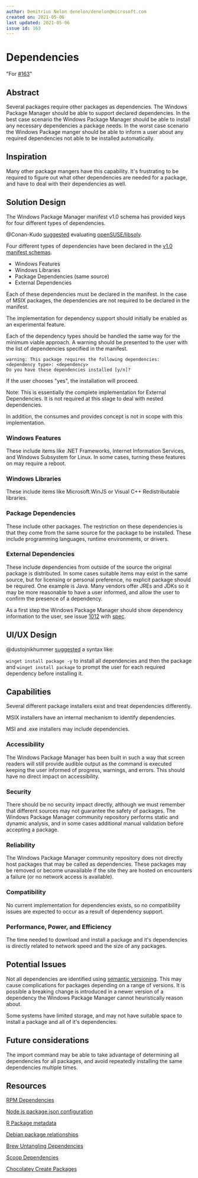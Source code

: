 ```yaml
---
author: Demitrius Nelon denelon/denelon@microsoft.com
created on: 2021-05-06
last updated: 2021-05-06
issue id: 163
---
```


# Dependencies

"For [#163](https://github.com/microsoft/winget-cli/issues/163)"

## Abstract

Several packages require other packages as dependencies. The Windows Package Manager should be able to support declared dependencies. In the best case scenario the Windows Package Manager should be able to install any necessary dependencies a package needs. In the worst case scenario the Windows Package manger should be able to inform a user about any required dependencies not able to be installed automatically.

## Inspiration

Many other package mangers have this capability. It's frustrating to be required to figure out what other dependencies are needed for a package, and have to deal with their dependencies as well.

## Solution Design

The Windows Package Manager manifest v1.0 schema has provided keys for four different types of dependencies.

@Conan-Kudo [suggested](https://github.com/microsoft/winget-cli/issues/163#issuecomment-631091560) evaluating [openSUSE/libsolv](https://github.com/openSUSE/libsolv).

Four different types of dependencies have been declared in the [v1.0 manifest schemas](https://github.com/microsoft/winget-cli/blob/master/schemas/JSON/manifests/v1.0.0/).

* Windows Features
* Windows Libraries
* Package Dependencies (same source)
* External Dependencies

Each of these dependencies must be declared in the manifest. In the case of MSIX packages, the dependencies are not required to be declared in the manifest.

The implementation for dependency support should initially be enabled as an experimental feature.

Each of the dependency types should be handled the same way for the minimum viable approach. A warning should be presented to the user with the list of dependencies specified in the manifest.
```
warning: This package requires the following dependencies:
<dependency type>: <dependency>
Do you have these dependencies installed [y/n]?
```
If the user chooses "yes", the installation will proceed.

Note: This is essentially the complete implementation for External Dependencies. It is not required at this stage to deal with nested dependencies. 

In addition, the consumes and provides concept is not in scope with this implementation. 

### Windows Features
These include items like .NET Frameworks, Internet Information Services, and Windows Subsystem for Linux. In some cases, turning these features on may require a reboot.

### Windows Libraries
These include items like Microsoft.WinJS or Visual C++ Redistributable libraries.

### Package Dependencies
These include other packages. The restriction on these dependencies is that they come from the same source for the package to be installed. These include programming languages, runtime environments, or drivers.

### External Dependencies
These include dependencies from outside of the source the original package is distributed. In some cases suitable items may exist in the same source, but for licensing or personal preference, no explicit package should be required. One example is Java. Many vendors offer JREs and JDKs so it may be more reasonable to have a user informed, and allow the user to confirm the presence of a dependency.

As a first step the Windows Package Manager should show dependency information to the user, see issue [1012](github.com/microsoft/winget-cli/issues/1012) with [spec](github.com/fzanollo/winget-cli/blob/dependencies/doc/specs/%231012%20-%20Show%20dependencies.md).

## UI/UX Design

@dustojnikhummer [suggested](https://github.com/microsoft/winget-cli/issues/163#issuecomment-633901489) a syntax like:

`winget install package -y` to install all dependencies and then the package and `winget install package` to prompt the user for each required dependency before installing it.

## Capabilities

Several different package installers exist and treat dependencies differently.

MSIX installers have an internal mechanism to identify dependencies.

MSI and .exe installers may include dependencies. 

### Accessibility

The Windows Package Manager has been built in such a way that screen readers will still provide audible output as the command is executed keeping the user informed of progress, warnings, and errors. This should have no direct impact on accessibility.

### Security

There should be no security impact directly, although we must remember that different sources may not guarantee the safety of packages. The Windows Package Manager community repository performs static and dynamic analysis, and in some cases additional manual validation before accepting a package.

### Reliability

The Windows Package Manager community repository does not directly host packages that may be called as dependencies. These packages may be removed or become unavailable if the site they are hosted on encounters a failure (or no network access is available).

### Compatibility

No current implementation for dependencies exists, so no compatibility issues are expected to occur as a result of dependency support.

### Performance, Power, and Efficiency

The time needed to download and install a package and it's dependencies is directly related to network speed and the size of any packages.

## Potential Issues

Not all dependencies are identified using [semantic versioning](https://semver.org/). This may cause complications for packages depending on a range of versions. It is possible a breaking change is introduced in a newer version of a dependency the Windows Package Manager cannot heuristically reason about.

Some systems have limited storage, and may not have suitable space to install a package and all of it's dependencies.

## Future considerations

The import command may be able to take advantage of determining all dependencies for all packages, and avoid repeatedly installing the same dependencies multiple times.

## Resources

[RPM Dependencies](https://jfearn.fedorapeople.org/en-US/RPM/4/html/RPM_Guide/ch-advanced-packaging.html)

[Node.js package.json configuration](https://docs.microsoft.com/en-us/visualstudio/javascript/configure-packages-with-package-json?view=vs-2019#:~:text=package.json%20configuration%201%20In%20a%20major%20version%20update%2C,fixes%20are%20included.%20Bug%20fixes%20are%20always%20backwards-compatible.)

[R Package metadata](https://r-pkgs.org/description.html)

[Debian package relationships](https://www.debian.org/doc/debian-policy/ch-relationships.html)

[Brew Untangling Dependencies](https://blog.jpalardy.com/posts/untangling-your-homebrew-dependencies/)

[Scoop Dependencies](https://scoop.netlify.app/concepts/#dependencies)

[Chocolatey Create Packages](https://docs.chocolatey.org/en-us/create/create-packages)
